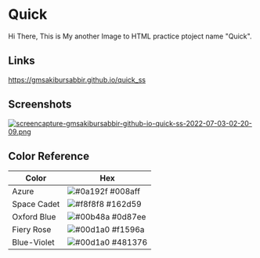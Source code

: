 
# Quick

Hi There, This is My another Image to HTML practice ptoject name "Quick".


## Links
https://gmsakibursabbir.github.io/quick_ss
## Screenshots


[![screencapture-gmsakibursabbir-github-io-quick-ss-2022-07-03-02-20-09.png](https://i.postimg.cc/9fy8cqGf/screencapture-gmsakibursabbir-github-io-quick-ss-2022-07-03-02-20-09.png)](https://postimg.cc/5HNq3yKc)

## Color Reference

| Color             | Hex                                                                |
| ----------------- | ------------------------------------------------------------------ |
| Azure | ![#0a192f](https://via.placeholder.com/10/008aff?text=+) #008aff |
| Space Cadet | ![#f8f8f8](https://via.placeholder.com/10/162d59?text=+) #162d59 |
| Oxford Blue | ![#00b48a](https://via.placeholder.com/10/0d87ee?text=+) #0d87ee |
| Fiery Rose | ![#00d1a0](https://via.placeholder.com/10/f1596a?text=+) #f1596a |
| Blue-Violet | ![#00d1a0](https://via.placeholder.com/10/481376?text=+) #481376 |

